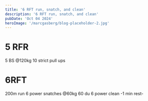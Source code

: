 ```yaml
---
title: '6 RFT run, snatch, and clean'
description: '6 RFT run, snatch, and clean'
pubDate: 'Oct 04 2024'
heroImage: '/marcgasberg/blog-placeholder-2.jpg'
---
```

# 5 RFR 
5 BS @120kg
10 strict pull ups

# 6RFT
200m run 
6 power snatches @60kg
60 du
6 power clean
-1 min rest-
